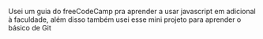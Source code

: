 Usei um guia do freeCodeCamp pra aprender a usar javascript em adicional à faculdade, além disso também usei esse mini projeto para aprender o básico de Git
